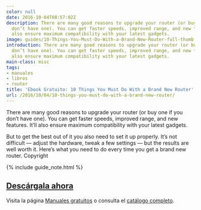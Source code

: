 ```yaml
---
color: null
date: 2016-10-04T08:57:02Z
description: There are many good reasons to upgrade your router (or buy one if you
  don’t have one). You can get faster speeds, improved range, and new features. It’ll
  also ensure maximum compatibility with your latest gadgets.
image: guides/10-Things-You-Must-Do-With-a-Brand-New-Router-full-thumb.jpg
introduction: There are many good reasons to upgrade your router (or buy one if you
  don’t have one). You can get faster speeds, improved range, and new features. It’ll
  also ensure maximum compatibility with your latest gadgets.
main-class: misc
tags:
- manuales
- libros
- router
title: 'Ebook Gratuito: 10 Things You Must Do With a Brand New Router'
url: /2016/10/04/10-things-you-must-do-with-a-brand-new-router/
---
```


<figure>
   <amp-img on="tap:lightbox1" role="button" tabindex="0" layout="responsive" src="/assets/img/guides/10-Things-You-Must-Do-With-a-Brand-New-Router-centered.jpg" alt="{{ title }}" title="{{ title }}" width="800" height="420">
   </amp-img>
</figure>

There are many good reasons to upgrade your router (or buy one if you don’t have one). You can get faster speeds, improved range, and new features. It’ll also ensure maximum compatibility with your latest gadgets.

But to get the best out of it you also need to set it up properly. It’s not difficult — adjust the hardware, tweak a few settings — but the results are well worth it. Here’s what you need to do every time you get a brand new router.
Copyright

{% include guide_note.html %}

<div class="button-post">
  <h2><a href="http://bashyc-blogspot.tradepub.com/c/pubRD.mpl?sr=oc&_t=oc:&qf=w_make298" target="_blank">Descárgala ahora</a></h2>
</div>

Visita la página [Manuales gratuitos][1] o consulta el [catálogo completo][2].

<!--ad-->

[1]: https://elbauldelprogramador.com/manuales-gratuitos/
[2]: http://elbauldelprogramador.tradepub.com/category/information-technology/1207/ "Catálogo completo de Guías gratuítas "
